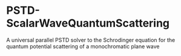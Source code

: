 # PSTD-ScalarWaveQuantumScattering
A universal parallel PSTD solver to the Schrodinger equation for the quantum potential scattering of a monochromatic plane wave
